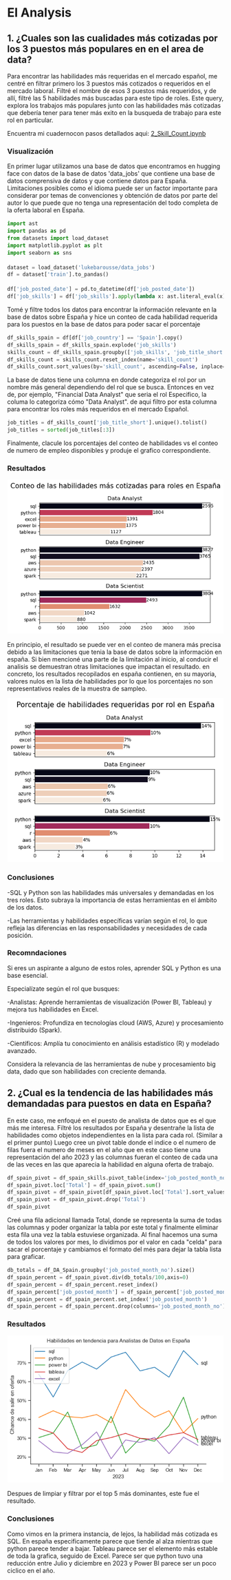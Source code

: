 # El Analysis
## 1. ¿Cuales son las cualidades más cotizadas por los 3 puestos más populares en en el area de data?
Para encontrar las habilidades más requeridas en el mercado español, me centré en filtrar primero los 3 puestos más cotizados o requeridos en el mercado laboral. Filtré el nombre de esos 3 puestos más requeridos, y de allí, filtré las 5 habilidades más buscadas para este tipo de roles. Este query, explora los trabajos más populares junto con las habilidades más cotizadas que debería tener para tener más exito en la busqueda de trabajo para este rol en particular. 

Encuentra mi cuadernocon pasos detallados aqui:
[2_Skill_Count.ipynb](Python_data_proyect\3_Project\2_Skill_Count.ipynb)

### Visualización 

En primer lugar utilizamos una base de datos que encontramos en hugging face con datos de la base de datos 'data_jobs' que contiene una base de datos comprensiva de datos y que contiene datos para España. Limitaciones posibles como el idioma puede ser un factor importante para considerar por temas de convenciones y obtención de datos por parte del autor lo que puede que no tenga una representación del todo completa de la oferta laboral en España.


```python
import ast
import pandas as pd 
from datasets import load_dataset
import matplotlib.pyplot as plt 
import seaborn as sns 

dataset = load_dataset('lukebarousse/data_jobs')
df = dataset['train'].to_pandas()

df['job_posted_date'] = pd.to_datetime(df['job_posted_date'])
df['job_skills'] = df['job_skills'].apply(lambda x: ast.literal_eval(x) if pd.notna(x) else x)
``` 

Tomé y filtre todos los datos para encontrar la información relevante en la base de datos sobre España y hice un conteo de cada habilidad requerida para los puestos en la base de datos para poder sacar el porcentaje

```python
df_skills_spain = df[df['job_country'] == 'Spain'].copy()
df_skills_spain = df_skills_spain.explode('job_skills')
skills_count = df_skills_spain.groupby(['job_skills', 'job_title_short']).size()
df_skills_count = skills_count.reset_index(name='skill_count')
df_skills_count.sort_values(by='skill_count', ascending=False, inplace=True)
```

La base de datos tiene una columna en donde categoriza el rol por un nombre más general dependiendo del rol que se busca. Entonces en vez de, por ejemplo, "Financial Data Analyst" que seria el rol Especifico, la columa lo categoriza cómo "Data Analyst". de aqui filtro por esta columna para encontrar los roles más requeridos en el mercado Español.

```python
job_titles = df_skills_count['job_title_short'].unique().tolist()
job_titles = sorted(job_titles[:3])
```

Finalmente, clacule los porcentajes del conteo de habilidades vs el conteo de numero de empleo disponibles y produje el grafico correspondiente.
### Resultados

![Resultados Skill count](https://github.com/jaythrills95/Python_Proyects/blob/d0dc84c4af87513240d32bd24b351bc7373d87c2/Python_data_proyect/Images/skill_count.png)

En principio, el resultado se puede ver en el conteo de manera más precisa debido a las limitaciones que tenia la base de datos sobre la información en españa. Si bien mencioné una parte de la limitación al inicio, al conducir el analisis se demuestran otras limitaciones que impactan el resultado. en concreto, los resultados recopilados en españa contienen, en su mayoria, valores nulos en la lista de habilidades por lo que los porcentajes no son representativos reales de la muestra de sampleo.

![Resultados de Analysis con porcentajes](https://github.com/jaythrills95/Python_Proyects/blob/d0dc84c4af87513240d32bd24b351bc7373d87c2/Python_data_proyect/Images/Skills_percentage.png)

### Conclusiones

-SQL y Python son las habilidades más universales y demandadas en los tres roles. Esto subraya la importancia de estas herramientas en el ámbito de los datos.

-Las herramientas y habilidades específicas varían según el rol, lo que refleja las diferencias en las responsabilidades y necesidades de cada posición.

### Recomndaciones

Si eres un aspirante a alguno de estos roles, aprender SQL y Python es una base esencial.

Especialízate según el rol que busques:

-Analistas: Aprende herramientas de visualización (Power BI, Tableau) y mejora tus habilidades en Excel.

-Ingenieros: Profundiza en tecnologías cloud (AWS, Azure) y procesamiento distribuido (Spark).

-Científicos: Amplía tu conocimiento en análisis estadístico (R) y modelado avanzado.

Considera la relevancia de las herramientas de nube y procesamiento big data, dado que son habilidades con creciente demanda.


## 2. ¿Cual es la tendencia de las habilidades más demandadas para puestos en data en España?

En este caso, me enfoqué en el puesto de analista de datos que es el que más me interesa. Filtré los resultados por España y desentrañe la lista de habilidades como objetos independientes en la lista para cada rol. (Similar a el primer punto) Luego cree un pivot table donde el indice o el numero de filas fuera el numero de meses en el año que en este caso tiene una representación del año 2023 y las columnas fueran el conteo de cada una de las veces en las que aparecia la habilidad en alguna oferta de trabajo.

```python
df_spain_pivot = df_spain_skills.pivot_table(index='job_posted_month_no', columns='job_skills', aggfunc='size', fill_value=0)
df_spain_pivot.loc['Total'] = df_spain_pivot.sum()
df_spain_pivot = df_spain_pivot[df_spain_pivot.loc['Total'].sort_values(ascending=False).index]
df_spain_pivot = df_spain_pivot.drop('Total')
df_spain_pivot
```

Creé una fila adicional llamada Total, donde se representa la suma de todas las columnas y poder organizar la tabla por este total y finalmente eliminar esta fila una vez la tabla estuviese organizada. Al final hacemos una suma de todos los valores por mes, lo dividimos por el valor en cada "celda" para sacar el porcentaje y cambiamos el formato del més para dejar la tabla lista para graficar.

```python
db_totals = df_DA_Spain.groupby('job_posted_month_no').size()
df_spain_percent = df_spain_pivot.div(db_totals/100,axis=0)
df_spain_percent = df_spain_percent.reset_index()
df_spain_percent['job_posted_month'] = df_spain_percent['job_posted_month_no'].apply(lambda x: pd.to_datetime(x, format='%m').strftime('%b'))
df_spain_percent = df_spain_percent.set_index('job_posted_month')
df_spain_percent = df_spain_percent.drop(columns='job_posted_month_no')
```

### Resultados

![Resultados de trends con porcentajes](Python_data_proyect\Images\Skill_trend.png)

Despues de limpiar y filtrar por el top 5 más dominantes, este fue el resultado.

### Conclusiones

Como vimos en la primera instancia, de lejos, la habilidad más cotizada es SQL. En españa especificamente parece que tiende al alza mientras que python parece tender a bajar. Tableau parece ser el elemento más estable de toda la grafica, seguido de Excel. Parece ser que python tuvo una reducción entre Julio y diciembre en 2023 y Power BI parece ser un poco ciclico en el año. 

